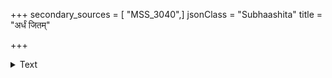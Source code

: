 +++
secondary_sources = [ "MSS_3040",]
jsonClass = "Subhaashita"
title = "अर्धं जितम्"

+++

<details><summary>Text</summary>

अर्धं जितं त्रिपुरमम्ब तव स्मितं चेद् अर्धान्तरेण च तथा भवितव्यमेव।  
तच्चिन्तये जननि कारणसूक्ष्मरूप- स्थूलात्मकत्रिपुरशान्तिकृते स्मितं ते॥
</details>

